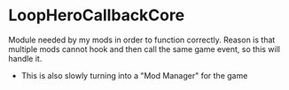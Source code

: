 # LoopHeroCallbackCore
Module needed by my mods in order to function correctly.
Reason is that multiple mods cannot hook and then call the same game event, so this will handle it.

- This is also slowly turning into a "Mod Manager" for the game
